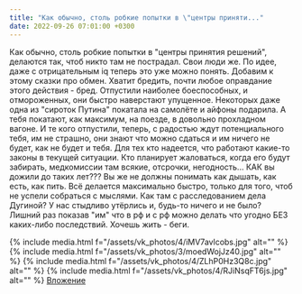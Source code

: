 ```yaml
---
title: "Как обычно, столь робкие попытки в \"центры приняти..."
date: 2022-09-26 07:01:00 +0300
---
```


Как обычно, столь робкие попытки в "центры принятия решений", делаются так, чтоб никто там не пострадал. Свои люди же. По идее, даже с отрицательным iq теперь это уже можно понять.
Добавим к этому сказки про обмен. Хватит бредить, почти любое оправдание этого действия - бред. Отпустили наиболее боеспособных, и отмороженных, они быстро наверстают упущенное. Некоторых даже одна из "сироток Путина" покатала на самолёте и айфоны подарила. А тебя покатают, как максимум, на поезде, в довольно прохладном вагоне. И те кого отпустили, теперь, с радостью ждут потенциального тебя, им не страшно, они знают что можно сдаться и им ничего не будет, как не будет и тебя.
Для тех кто надеется, что работают какие-то законы в текущей ситуации. Кто планирует жаловаться, когда его будут забирать, медкомиссии там всякие, отсрочки, негодность... КАК вы дожили до таких лет??? Вы же не должны понимать как дышать, как есть, как пить. Всё делается максимально быстро, только для того, чтоб не успели собраться с мыслями.
Как там с расследованием дела Дугиной? У нас стыдливо утёрлись и, будь-то ничего и не было? Лишний раз показав "им" что в рф и с рф можно делать что угодно БЕЗ каких-либо последствий.
Хочешь жить - беги.


{% include media.html f="/assets/vk_photos/4/iMV7avlcobs.jpg" alt="" %}
{% include media.html f="/assets/vk_photos/3/moedWojJz40.jpg" alt="" %}
{% include media.html f="/assets/vk_photos/4/ZLhP0Hz3Q8c.jpg" alt="" %}
{% include media.html f="/assets/vk_photos/4/RJiNsqFT6js.jpg" alt="" %}
[Вложение](https://vk.com/photo41076938_457249156)
